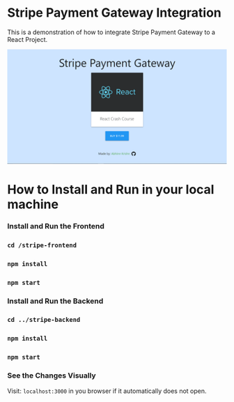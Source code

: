 # Stripe Payment Gateway Integration

This is a demonstration of how to integrate Stripe Payment Gateway to a React Project.

![Project Screeshot](./readme-image/screenshot.png)

# How to Install and Run in your local machine

### Install and Run the Frontend

### `cd /stripe-frontend`

### `npm install`

### `npm start`

### Install and Run the Backend

### `cd ../stripe-backend `

### `npm install`

### `npm start`

### See the Changes Visually

Visit: `localhost:3000` in you browser if it automatically does not open.
